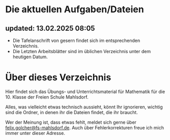 # Die aktuellen Aufgaben/Dateien 
## updated: 13.02.2025 08:05

* Die Tafelanschrift von gesern findet sich im entsprechenden Verzeichnis.
* Die Letzten Arbeitsblätter sind im üblichen Verzeichnis unter dem heutigen Datum.

# Über dieses Verzeichnis

Hier findet sich das Übungs- und Unterrichtsmaterial für Mathematik für die 10. Klasse der Freien Schule Mahlsdorf.

Alles, was vielleicht etwas technisch aussieht, könnt Ihr ignorieren, wichtig sind die Ordner, in denen ihr die Dateien findet, die ihr braucht.

Wer der Meinung ist, dass etwas fehlt, meldet sich gerne über [felix.golcher@fs-mahlsdorf.de](mailto:felix.golcher@fs-mahlsdorf.de). Auch über Fehlerkorrekturen freue ich mich immer unter dieser Adresse.
